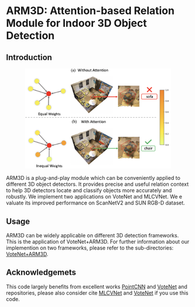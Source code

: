 # ARM3D:  Attention-based Relation Module for Indoor 3D Object Detection


## Introduction

<div align=center>
<img src="./example.png" width="400" height="" />
</div>

ARM3D is a plug-and-play module which can be conveniently applied to different 3D object detectors. It provides precise and useful relation context to help 3D detectors locate and classify objects more accurately and robustly. We implement two applications on VoteNet and MLCVNet. We e valuate its improved performance on ScanNetV2 and SUN RGB-D dataset.

## Usage
ARM3D can be widely applicable on different 3D detection frameworks. This is the application of VoteNet+ARM3D. For further information about our implemention on two frameworks, please refer to the sub-directories: [VoteNet+ARM3D](./VoteNet-ARM3D).


## Acknowledgemets
This code largely benefits from excellent works [PointCNN](https://github.com/yangyanli/PointCNN) and [VoteNet](https://github.com/facebookresearch/votenet) and repositories, please also consider cite [MLCVNet](https://github.com/NUAAXQ/MLCVNet) and [VoteNet](https://arxiv.org/pdf/1904.09664.pdf) if you use this code.